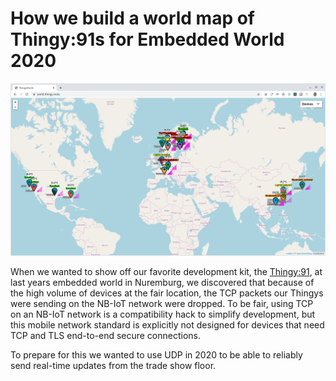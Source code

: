 # How we build a world map of Thingy:91s for Embedded World 2020

![Screenshot of world.thingy.rocks](https://raw.githubusercontent.com/coderbyheart/nrfcloud-udp-proxy/blogpost/map.png)

When we wanted to show off our favorite development kit, the [Thingy:91](https://www.nordicsemi.com/Software-and-tools/Prototyping-platforms/Nordic-Thingy-91), at last years embedded world in Nuremburg, we discovered that because of the high volume of devices at the fair location, the TCP packets our Thingys were sending on the NB-IoT network were dropped. To be fair, using TCP on an NB-IoT network is a compatibility hack to simplify development, but this mobile network standard is explicitly not designed for devices that need TCP and TLS end-to-end secure connections.

To prepare for this we wanted to use UDP in 2020 to be able to reliably send real-time updates from the trade show floor. 
<!--stackedit_data:
eyJoaXN0b3J5IjpbMTc1NjM0MzQ1NywtMTAwODA1ODYxNCwtMT
AzNzQwNTE3NSwyMTA0NTI4OTk3LDE3NzE5NTQzNywtMTA2Nzk5
NjQzN119
-->